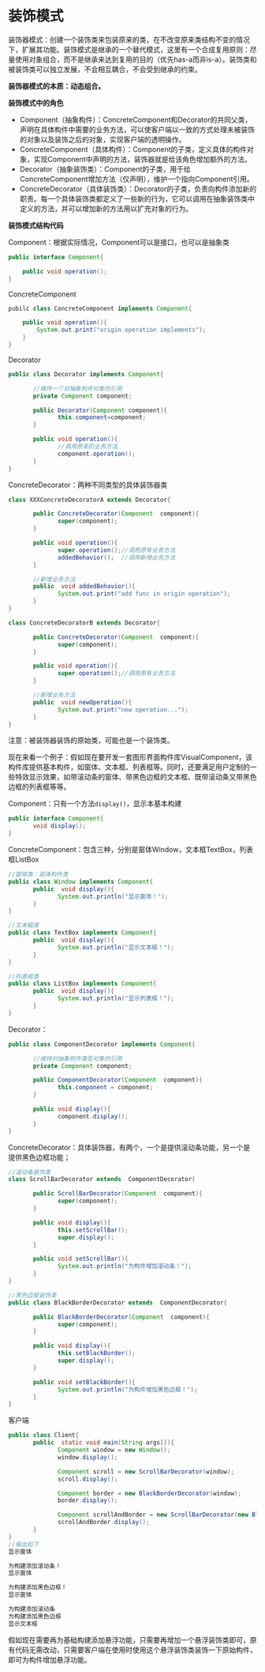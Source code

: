 # 装饰模式

装饰器模式：创建一个装饰类来包装原来的类，在不改变原来类结构不变的情况下，扩展其功能。                              装饰模式是继承的一个替代模式，这里有一个合成复用原则：尽量使用对象组合，而不是继承来达到复用的目的（优先has-a而非is-a）。装饰类和被装饰类可以独立发展，不会相互耦合，不会受到继承的约束。

**装饰器模式的本质：动态组合。**

**装饰模式中的角色**

* Component（抽象构件）：ConcreteComponent和Decorator的共同父类，声明在具体构件中需要的业务方法，可以使客户端以一致的方式处理未被装饰的对象以及装饰之后的对象，实现客户端的透明操作。
* ConcreteComponent（具体构件）：Component的子类，定义具体的构件对象，实现Component中声明的方法，装饰器就是给该角色增加额外的方法。
* Decorator（抽象装饰类）：Component的子类，用于给ConcreteComponent增加方法（仅声明），维护一个指向Component引用。
* ConcreteDecorator（具体装饰类）：Decorator的子类，负责向构件添加新的职责。每一个具体装饰类都定义了一些新的行为，它可以调用在抽象装饰类中定义的方法，并可以增加新的方法用以扩充对象的行为。                                                                                                   

**                                                                                    装饰模式结构代码**

Component：根据实际情况，Component可以是接口，也可以是抽象类

```java
public interface Component{

    public void operation();
}                                                                                                                      
```

ConcreteComponent

```java
pubilc class ConcreteComponent implements Component{

    public void operation(){
        System.out.print("origin operation implements");
    }
}                                                                                                            
```

Decorator

```java
public class Decorator implements Component{

       //维持一个对抽象构件对象的引用
       private Component component;

       public Decorator(Component component){
              this.component=component;
       }

       public void operation(){
              //调用原来的业务方法
              component.operation();
       }
}
```

ConcreteDecorator：两种不同类型的具体装饰器类

```java
class XXXConcreteDecoratorA extends Decorator{

       public ConcreteDecorator(Component  component){
              super(component);
       }

       public void operation(){
              super.operation();//调用原有业务方法
              addedBehavior();  //调用新增业务方法
       }

       //新增业务方法
       public  void addedBehavior(){    
              System.out.print("add func in origin operation");
       }
}

class ConcreteDecoratorB extends Decorator{

       public ConcreteDecorator(Component  component){
              super(component);
       }

       public void operation(){
              super.operation();//调用原有业务方法
       }

       //新增业务方法
       public  void newOperation(){    
              System.out.print("new operation...");
       }
}
```

注意：被装饰器装饰的原始类，可能也是一个装饰类。

现在来看一个例子：假如现在要开发一套图形界面构件库VisualComponent，该构件库提供基本构件，如窗体、文本框、列表框等。同时，还要满足用户定制的一些特效显示效果，如带滚动条的窗体、带黑色边框的文本框、既带滚动条又带黑色边框的列表框等等。

Component：只有一个方法`display()`，显示本基本构建

```java
public interface Component{
       void display();
}
```

ConcreteComponent：包含三种，分别是窗体Window，文本框TextBox，列表框ListBox

```java
//窗体类：具体构件类
public class Window implements Component{
       public  void display(){
              System.out.println("显示窗体！");
       }
}

//文本框类
public class TextBox implements Component{
       public  void display(){
              System.out.println("显示文本框！");
       }
}

//列表框类
public class ListBox implements Component{
       public  void display(){
              System.out.println("显示列表框！");
       }
}
```

Decorator：

```java
public class ComponentDecorator implements Component{

       //维持对抽象构件类型对象的引用
       private Component component;  

       public ComponentDecorator(Component  component){
              this.component = component;
       }

       public void display(){
              component.display();
       }
}
```

ConcreteDecorator：具体装饰器，有两个，一个是提供滚动条功能，另一个是提供黑色边框功能；

```java
//滚动条装饰类
class ScrollBarDecorator extends  ComponentDecorator{

       public ScrollBarDecorator(Component  component){
              super(component);
       }

       public void display(){
              this.setScrollBar();
              super.display();
       }

       public void setScrollBar(){
              System.out.println("为构件增加滚动条！");
       }
}

//黑色边框装饰类
public class BlackBorderDecorator extends  ComponentDecorator{

       public BlackBorderDecorator(Component  component){
              super(component);
       }

       public void display(){
              this.setBlackBorder();
              super.display();
       }

       public void setBlackBorder(){
              System.out.println("为构件增加黑色边框！");
       }
}
```

客户端

```java
public class Client{
       public  static void main(String args[]){
              Component window = new Window();
              window.display();

              Component scroll = new ScrollBarDecorator(window);
              scroll.display();

              Component border = new BlackBorderDecorator(window);
              border.display();

              Component scrollAndBorder = new ScrollBarDecorator(new BlackBorderDecorator(new TextBox()));
              scrollAndBorder.display();
       }
}
//输出如下
显示窗体

为构建添加滚动条！
显示窗体

为构建添加黑色边框！
显示窗体

为构建添加滚动条
为构建添加黑色边框
显示文本框
```

假如现在需要再为基础构建添加悬浮功能，只需要再增加一个悬浮装饰类即可，原有代码无需改动，只需要客户端在使用时使用这个悬浮装饰类装饰一下原始构件，即可为构件增加悬浮功能。


